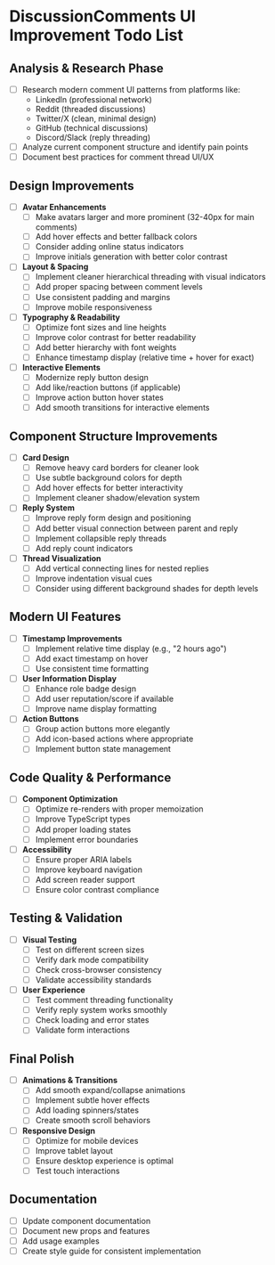 # DiscussionComments UI Improvement Todo List

## Analysis & Research Phase
- [ ] Research modern comment UI patterns from platforms like:
  - LinkedIn (professional network)
  - Reddit (threaded discussions)
  - Twitter/X (clean, minimal design)
  - GitHub (technical discussions)
  - Discord/Slack (reply threading)
- [ ] Analyze current component structure and identify pain points
- [ ] Document best practices for comment thread UI/UX

## Design Improvements
- [ ] **Avatar Enhancements**
  - [ ] Make avatars larger and more prominent (32-40px for main comments)
  - [ ] Add hover effects and better fallback colors
  - [ ] Consider adding online status indicators
  - [ ] Improve initials generation with better color contrast

- [ ] **Layout & Spacing**
  - [ ] Implement cleaner hierarchical threading with visual indicators
  - [ ] Add proper spacing between comment levels
  - [ ] Use consistent padding and margins
  - [ ] Improve mobile responsiveness

- [ ] **Typography & Readability**
  - [ ] Optimize font sizes and line heights
  - [ ] Improve color contrast for better readability
  - [ ] Add better hierarchy with font weights
  - [ ] Enhance timestamp display (relative time + hover for exact)

- [ ] **Interactive Elements**
  - [ ] Modernize reply button design
  - [ ] Add like/reaction buttons (if applicable)
  - [ ] Improve action button hover states
  - [ ] Add smooth transitions for interactive elements

## Component Structure Improvements
- [ ] **Card Design**
  - [ ] Remove heavy card borders for cleaner look
  - [ ] Use subtle background colors for depth
  - [ ] Add hover effects for better interactivity
  - [ ] Implement cleaner shadow/elevation system

- [ ] **Reply System**
  - [ ] Improve reply form design and positioning
  - [ ] Add better visual connection between parent and reply
  - [ ] Implement collapsible reply threads
  - [ ] Add reply count indicators

- [ ] **Thread Visualization**
  - [ ] Add vertical connecting lines for nested replies
  - [ ] Improve indentation visual cues
  - [ ] Consider using different background shades for depth levels

## Modern UI Features
- [ ] **Timestamp Improvements**
  - [ ] Implement relative time display (e.g., "2 hours ago")
  - [ ] Add exact timestamp on hover
  - [ ] Use consistent time formatting

- [ ] **User Information Display**
  - [ ] Enhance role badge design
  - [ ] Add user reputation/score if available
  - [ ] Improve name display formatting

- [ ] **Action Buttons**
  - [ ] Group action buttons more elegantly
  - [ ] Add icon-based actions where appropriate
  - [ ] Implement button state management

## Code Quality & Performance
- [ ] **Component Optimization**
  - [ ] Optimize re-renders with proper memoization
  - [ ] Improve TypeScript types
  - [ ] Add proper loading states
  - [ ] Implement error boundaries

- [ ] **Accessibility**
  - [ ] Ensure proper ARIA labels
  - [ ] Improve keyboard navigation
  - [ ] Add screen reader support
  - [ ] Ensure color contrast compliance

## Testing & Validation
- [ ] **Visual Testing**
  - [ ] Test on different screen sizes
  - [ ] Verify dark mode compatibility
  - [ ] Check cross-browser consistency
  - [ ] Validate accessibility standards

- [ ] **User Experience**
  - [ ] Test comment threading functionality
  - [ ] Verify reply system works smoothly
  - [ ] Check loading and error states
  - [ ] Validate form interactions

## Final Polish
- [ ] **Animations & Transitions**
  - [ ] Add smooth expand/collapse animations
  - [ ] Implement subtle hover effects
  - [ ] Add loading spinners/states
  - [ ] Create smooth scroll behaviors

- [ ] **Responsive Design**
  - [ ] Optimize for mobile devices
  - [ ] Improve tablet layout
  - [ ] Ensure desktop experience is optimal
  - [ ] Test touch interactions

## Documentation
- [ ] Update component documentation
- [ ] Document new props and features
- [ ] Add usage examples
- [ ] Create style guide for consistent implementation
